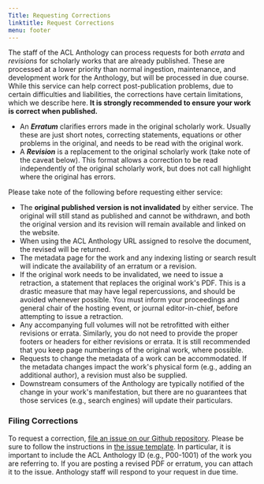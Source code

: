 ```yaml
---
Title: Requesting Corrections
linktitle: Request Corrections
menu: footer
---
```


The staff of the ACL Anthology can process requests for both *errata* and
*revisions* for scholarly works that are already published. These are processed
at a lower priority than normal ingestion, maintenance, and development work for
the Anthology, but will be processed in due course. While this service can help
correct post-publication problems, due to certain difficulties and liabilities,
the corrections have certain limitations, which we describe here. **It is
strongly recommended to ensure your work is correct when published.**

+ An ***Erratum*** clarifies errors made in the original scholarly work. Usually
  these are just short notes, correcting statements, equations or other problems
  in the original, and needs to be read with the original work.
+ A ***Revision*** is a replacement to the original scholarly work (take note of
  the caveat below). This format allows a correction to be read independently of
  the original scholarly work, but does not call highlight where the original
  has errors.

Please take note of the following before requesting either service:

+ The **original published version is not invalidated** by either service. The
  original will still stand as published and cannot be withdrawn, and both the
  original version and its revision will remain available and linked on the
  website.
+ When using the ACL Anthology URL assigned to resolve the document, the revised will be returned.
+ The metadata page for the work and any indexing listing or search result will
  indicate the availability of an erratum or a revision.
+ If the original work needs to be invalidated, we need to issue a retraction, a
  statement that replaces the original work's PDF. This is a drastic measure
  that may have legal repercussions, and should be avoided whenever
  possible. You must inform your proceedings and general chair of the hosting
  event, or journal editor-in-chief, before attempting to issue a retraction.
+ Any accompanying full volumes will not be retrofitted with either revisions or
  errata. Similarly, you do not need to provide the proper footers or headers
  for either revisions or errata. It is still recommended that you keep page
  numberings of the original work, where possible.
+ Requests to change the metadata of a work can be accommodated. If the metadata
  changes impact the work's physical form (e.g., adding an additional author), a
  revision must also be supplied.
+ Downstream consumers of the Anthology are typically notified of the change in
  your work's manifestation, but there are no guarantees that those services
  (e.g., search engines) will update their particulars.

### Filing Corrections

To request a correction, [file an issue on our Github
repository](https://github.com/acl-org/acl-anthology/issues/new?assignees=&labels=correction&template=correction.md&title=Correction). Please
be sure to follow the instructions in [the issue
template](https://github.com/acl-org/acl-anthology/issues/new?assignees=&labels=correction&template=correction.md&title=Correction). In
particular, it is important to include the ACL Anthology ID (e.g., P00-1001) of
the work you are referring to. If you are posting a revised PDF or erratum, you
can attach it to the issue. Anthology staff will respond to your request in due
time.
